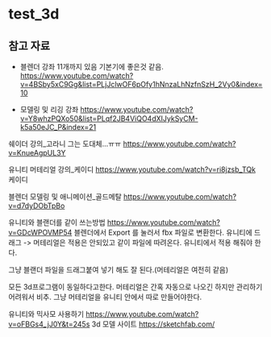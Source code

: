 # test_3d
## 참고 자료

- 블렌더 강좌
11개까지 있음 기본기에 좋은것 같음.
https://www.youtube.com/watch?v=4BSby5xC9Gg&list=PLjJclwOF6pOfy1hNnzaLhNzfnSzH_2Vy0&index=10

- 모델링 및 리깅 강좌
https://www.youtube.com/watch?v=Y8whzPQXo50&list=PLqf2JB4ViQO4dXIJykSyCM-k5a50eJC_P&index=21

쉐이더 강의_고라니 그는 도대체...ㅠㅠ
https://www.youtube.com/watch?v=KnueAgpUL3Y

유니티 머테리얼 강의_케이디
https://www.youtube.com/watch?v=ri8jzsb_TQk 케이디

블렌더 모델링 및 애니메이션_골드메탈
https://www.youtube.com/watch?v=d7dyDObTpBo

유니티와 블랜더를 같이 쓰는방법
https://www.youtube.com/watch?v=GDcWPOVMP54
블렌더에서  Export 를 눌러서 fbx 파일로 변환한다.
유니티에 드래그 -> 머테리얼은 적용은 안되있고 같이 파일에 따려온다.
유니티에서 적용 해줘야 한다.

그냥 블랜더 파일을 드래그붙여 넣기 해도 잘 된다.(머테리얼은 여전히 같음)

모든 3d프로그램이 동일하다고한다. 머테리얼은 간혹 자동으로 나오긴 하지만 관리하기 어려워서 비추.
그냥 머테리얼을 유니티 안에서 따로 만들어야한다.

유니티와 믹사모 사용하기
https://www.youtube.com/watch?v=oFBGs4_jJ0Y&t=245s
3d 모델 사이트
https://sketchfab.com/
